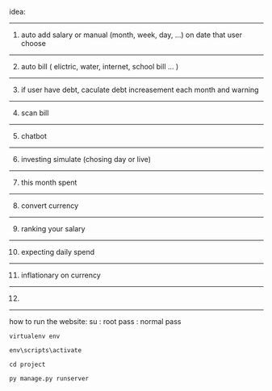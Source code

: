 idea:
***
1. auto add salary or manual (month, week, day, ...) on date that user choose
***
2. auto bill ( elictric, water, internet, school bill ... )
***
3. if user have debt, caculate debt increasement each month and warning 
***
4. scan bill
***
5. chatbot
***
6. investing simulate (chosing day or live)
***
7. this month spent
***
8. convert currency
***
9. ranking your salary
***
10. expecting daily spend
***
11. inflationary on currency
***
12. 
***
how to run the website:
su : root 
pass : normal pass
```
virtualenv env
```
```
env\scripts\activate
```
```
cd project
```
```
py manage.py runserver
```